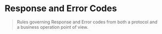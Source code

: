 # Response and Error Codes

> Rules governing Response and Error codes from both a protocol and a business operation point of view.
 
